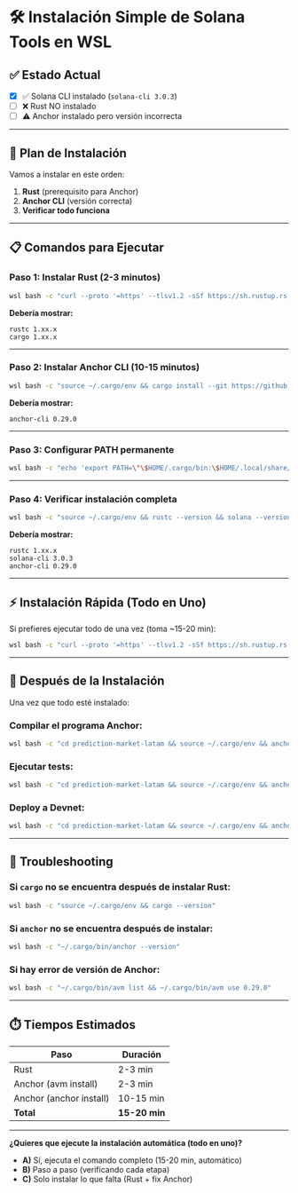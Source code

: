 # 🛠️ Instalación Simple de Solana Tools en WSL

## ✅ **Estado Actual**

- [x] ✅ Solana CLI instalado (`solana-cli 3.0.3`)
- [ ] ❌ Rust NO instalado
- [ ] ⚠️ Anchor instalado pero versión incorrecta

---

## 🎯 **Plan de Instalación**

Vamos a instalar en este orden:

1. **Rust** (prerequisito para Anchor)
2. **Anchor CLI** (versión correcta)
3. **Verificar todo funciona**

---

## 📋 **Comandos para Ejecutar**

### **Paso 1: Instalar Rust (2-3 minutos)**

```bash
wsl bash -c "curl --proto '=https' --tlsv1.2 -sSf https://sh.rustup.rs | sh -s -- -y && source ~/.cargo/env && rustc --version && cargo --version"
```

**Debería mostrar:**

```
rustc 1.xx.x
cargo 1.xx.x
```

---

### **Paso 2: Instalar Anchor CLI (10-15 minutos)**

```bash
wsl bash -c "source ~/.cargo/env && cargo install --git https://github.com/coral-xyz/anchor avm --locked --force && ~/.cargo/bin/avm install 0.29.0 && ~/.cargo/bin/avm use 0.29.0 && ~/.cargo/bin/anchor --version"
```

**Debería mostrar:**

```
anchor-cli 0.29.0
```

---

### **Paso 3: Configurar PATH permanente**

```bash
wsl bash -c "echo 'export PATH=\"\$HOME/.cargo/bin:\$HOME/.local/share/solana/install/active_release/bin:\$PATH\"' >> ~/.bashrc && source ~/.bashrc"
```

---

### **Paso 4: Verificar instalación completa**

```bash
wsl bash -c "source ~/.cargo/env && rustc --version && solana --version && anchor --version"
```

**Debería mostrar:**

```
rustc 1.xx.x
solana-cli 3.0.3
anchor-cli 0.29.0
```

---

## ⚡ **Instalación Rápida (Todo en Uno)**

Si prefieres ejecutar todo de una vez (toma ~15-20 min):

```bash
wsl bash -c "curl --proto '=https' --tlsv1.2 -sSf https://sh.rustup.rs | sh -s -- -y && source ~/.cargo/env && cargo install --git https://github.com/coral-xyz/anchor avm --locked --force && ~/.cargo/bin/avm install 0.29.0 && ~/.cargo/bin/avm use 0.29.0 && echo 'export PATH=\"\$HOME/.cargo/bin:\$HOME/.local/share/solana/install/active_release/bin:\$PATH\"' >> ~/.bashrc && echo '' && echo '✅ INSTALACIÓN COMPLETADA' && rustc --version && solana --version && ~/.cargo/bin/anchor --version"
```

---

## 🎯 **Después de la Instalación**

Una vez que todo esté instalado:

### **Compilar el programa Anchor:**

```bash
wsl bash -c "cd prediction-market-latam && source ~/.cargo/env && anchor build"
```

### **Ejecutar tests:**

```bash
wsl bash -c "cd prediction-market-latam && source ~/.cargo/env && anchor test"
```

### **Deploy a Devnet:**

```bash
wsl bash -c "cd prediction-market-latam && source ~/.cargo/env && anchor deploy --provider.cluster devnet"
```

---

## 🐛 **Troubleshooting**

### **Si `cargo` no se encuentra después de instalar Rust:**

```bash
wsl bash -c "source ~/.cargo/env && cargo --version"
```

### **Si `anchor` no se encuentra después de instalar:**

```bash
wsl bash -c "~/.cargo/bin/anchor --version"
```

### **Si hay error de versión de Anchor:**

```bash
wsl bash -c "~/.cargo/bin/avm list && ~/.cargo/bin/avm use 0.29.0"
```

---

## ⏱️ **Tiempos Estimados**

| Paso                    | Duración      |
| ----------------------- | ------------- |
| Rust                    | 2-3 min       |
| Anchor (avm install)    | 2-3 min       |
| Anchor (anchor install) | 10-15 min     |
| **Total**               | **15-20 min** |

---

**¿Quieres que ejecute la instalación automática (todo en uno)?**

- **A)** Sí, ejecuta el comando completo (15-20 min, automático)
- **B)** Paso a paso (verificando cada etapa)
- **C)** Solo instalar lo que falta (Rust + fix Anchor)
